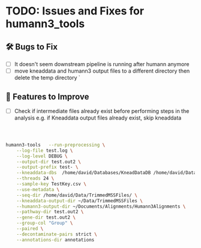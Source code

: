 

# TODO: Issues and Fixes for humann3_tools

## 🛠️ Bugs to Fix
- [ ] It doesn't seem downstream pipeline is running after humann anymore
- [ ] move kneaddata and humann3 output files to a different directory then delete the temp directory
`

## 🔧 Features to Improve
- [ ] Check if intermediate files already exist before performing steps in the analysis
        e.g. if Kneaddata output files already exist, skip kneaddata


```bash


	
humann3-tools 	--run-preprocessing \
	--log-file test.log \
	--log-level DEBUG \
	--output-dir test.out2 \
	--output-prefix test- \
	--kneaddata-dbs  /home/david/Databases/KneadDataDB /home/david/Databases/BT2ContaminantDB \
	--threads 24 \
	--sample-key TestKey.csv \
	--use-metadata \
	--seq-dir /home/david/Data/TrimmedMSSFiles/ \
  	--kneaddata-output-dir ~/Data/TrimmedMSSFiles \
  	--humann3-output-dir ~/Documents/Alignments/Humann3Alignments \
	--pathway-dir test.out2 \
	--gene-dir test.out2 \
	--group-col "Group" \
	--paired \
	--decontaminate-pairs strict \
	--annotations-dir annotations 
	
